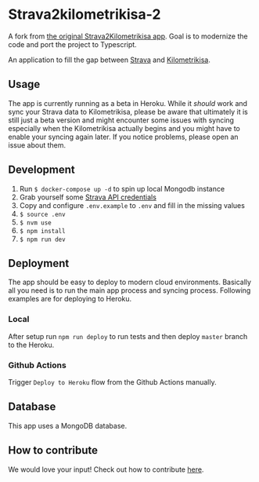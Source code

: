 # Strava2kilometrikisa-2
A fork from [the original Strava2Kilometrikisa app](https://github.com/jaamo/strava2kilometrikisa). Goal is to modernize the code and port the project to Typescript.

An application to fill the gap between [Strava](https://strava.com/) and [Kilometrikisa](https://www.kilometrikisa.fi/).

## Usage
The app is currently running as a beta in Heroku. While it _should_ work and sync your Strava data to Kilometrikisa, please be aware that ultimately it is still just a beta version and might encounter some issues with syncing especially when the Kilometrikisa actually begins and you might have to enable your syncing again later. If you notice problems, please open an issue about them.

## Development

1. Run `$ docker-compose up -d` to spin up local Mongodb instance
2. Grab yourself some [Strava API credentials](https://developers.strava.com)
3. Copy and configure `.env.example` to `.env` and fill in the missing values
3. `$ source .env`
4. `$ nvm use`
5. `$ npm install`
6. `$ npm run dev`

## Deployment
The app should be easy to deploy to modern cloud environments. Basically all you need is to run the
main app process and syncing process. Following examples are for deploying to Heroku.

### Local
After setup run `npm run deploy` to run tests and then deploy `master` branch to the Heroku.

### Github Actions
Trigger `Deploy to Heroku` flow from the Github Actions manually.

## Database

This app uses a MongoDB database.

## How to contribute

We would love your input! Check out how to contribute [here](./.github/CONTRIBUTING.md).
